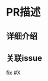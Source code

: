 <!--
请按照以下要求填写此PR模板
1. 根据此PR的类型在右侧'Labels'位置添加对应的label。比如此PR修复了某个bug，则添加'bug'label；此PR新增了某个feature，则添加'feature'label。
2. 在'PR描述'项里填写此PR解决了什么问题，比如修复了某个bug或新增了某个feature。
3. 在'详细描述'项里根据PR类型填写详细信息。比如此PR修复了某个bug，则填写bug的根本原因，您是如何解决的；此PR新增了某个feature，则填写您是如何实现的。
4. 在'关联issue'项里填写相关issue号(输入'#'会自动提示issue)，推荐使用'close'、'fix'、'resolve'等关键字进行自动关联(如'fix #1')，也可以提交PR后在右侧'Development'中进行手动关联。
-->

# PR描述

## 详细介绍

## 关联issue

fix #X

<!--
请将#之后的X，手动修改为PR关联的issue ID, PR合并成功后，可以自动关闭对应的issue
Example:
fix #1
-->
